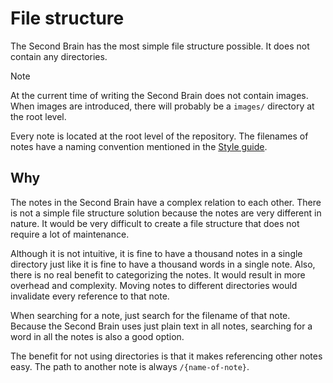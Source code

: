 # File structure

The Second Brain has the most simple file structure possible.
It does not contain any directories.

> [!NOTE]
> At the current time of writing the Second Brain does not contain images.
> When images are introduced, there will probably be a `images/` directory at the root level.

Every note is located at the root level of the repository.
The filenames of notes have a naming convention mentioned in the [Style guide](/style-guide.md).

## Why

The notes in the Second Brain have a complex relation to each other.
There is not a simple file structure solution because the notes are very different in nature.
It would be very difficult to create a file structure that does not require a lot of maintenance.

Although it is not intuitive, it is fine to have a thousand notes in a single directory just like it is fine to have a thousand words in a single note.
Also, there is no real benefit to categorizing the notes.
It would result in more overhead and complexity.
Moving notes to different directories would invalidate every reference to that note.

When searching for a note, just search for the filename of that note.
Because the Second Brain uses just plain text in all notes, searching for a word in all the notes is also a good option.

The benefit for not using directories is that it makes referencing other notes easy.
The path to another note is always `/{name-of-note}`.
